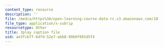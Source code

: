 ```yaml
---
content_type: resource
description: ''
file: /media/https%3A/open-learning-course-data-rc.s3.amazonaws.com/18-065-matrix-methods-in-data-analysis-signal-processing-and-machine-learning-spring-2018/ae3fcb7f64fd52e7abb899b9f665d5f4_Y4f7K9XF04k.vtt
file_type: application/x-subrip
resourcetype: Other
title: 3play caption file
uid: ae3fcb7f-64fd-52e7-abb8-99b9f665d5f4
---
```

